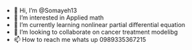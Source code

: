 - 👋 Hi, I’m @Somayeh13
- 👀 I’m interested in Applied math
- 🌱 I’m currently learning nonlinear partial differential equation 
- 💞️ I’m looking to collaborate on cancer treatment modelibg
- 📫 How to reach me whats up 0989335367215

<!---
Somayeh13/Somayeh13 is a ✨ special ✨ repository because its `README.md` (this file) appears on your GitHub profile.
You can click the Preview link to take a look at your changes.
--->
